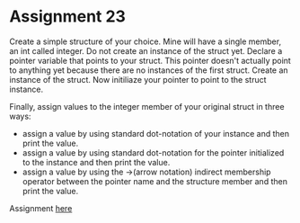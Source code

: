 # Assignment 23
Create a simple structure of your choice. Mine will have a single member, an int called integer. Do not create an instance of the struct yet.
Declare a pointer variable that points to your struct. This pointer doesn't actually point to anything yet because there are no instances
of the first struct. Create an instance of the struct. Now initiliaze your pointer to point to the struct instance.

Finally, assign values to the integer member of your original struct in three ways:

- assign a value by using standard dot-notation of your instance and then print the value.
- assign a value by using standard dot-notation for the pointer initialized to the instance and then print the value.
- assign a value by using the ->(arrow notation) indirect membership operator between the pointer name and the structure member and
then print the value.

Assignment [here](https://github.com/h0mbre/Learning-C/tree/master/Assignment-23)
